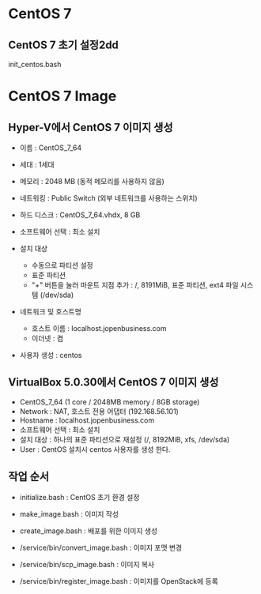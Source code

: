 # CentOS 7

## CentOS 7 초기 설정2dd
init_centos.bash

# CentOS 7 Image

## Hyper-V에서 CentOS 7 이미지 생성

* 이름 : CentOS_7_64
* 세대 : 1세대
* 메모리 : 2048 MB (동적 메모리를 사용하지 않음)
* 네트워킹 : Public Switch (외부 네트워크를 사용하는 스위치)
* 하드 디스크 : CentOS_7_64.vhdx, 8 GB

* 소프트웨어 선택 : 최소 설치
* 설치 대상  
  * 수동으로 파티션 설정
  * 표준 파티션
  * "+" 버튼을 눌러 마운트 지점 추가 : /, 8191MiB, 표준 파티션, ext4 파일 시스템 (/dev/sda)
* 네트워크 및 호스트명  
  * 호스트 이름 : localhost.jopenbusiness.com
  * 이더넷 : 켬
* 사용자 생성 : centos

## VirtualBox 5.0.30에서 CentOS 7 이미지 생성

* CentOS_7_64 (1 core / 2048MB memory / 8GB storage)
* Network : NAT, 호스트 전용 어댑터 (192.168.56.101)
* Hostname : localhost.jopenbusiness.com
* 소프트웨어 선택 : 최소 설치
* 설치 대상 : 하나의 표준 파티션으로 재설정 (/, 8192MiB, xfs, /dev/sda)
* User : CentOS 설치시 centos 사용자를 생성 한다.

## 작업 순서

* initialize.bash     : CentOS 초기 환경 설정
* make_image.bash     : 이미지 작성
* create_image.bash   : 배포를 위한 이미지 생성

* /service/bin/convert_image.bash  : 이미지 포맷 변경
* /service/bin/scp_image.bash      : 이미지 복사
* /service/bin/register_image.bash : 이미지를 OpenStack에 등록

